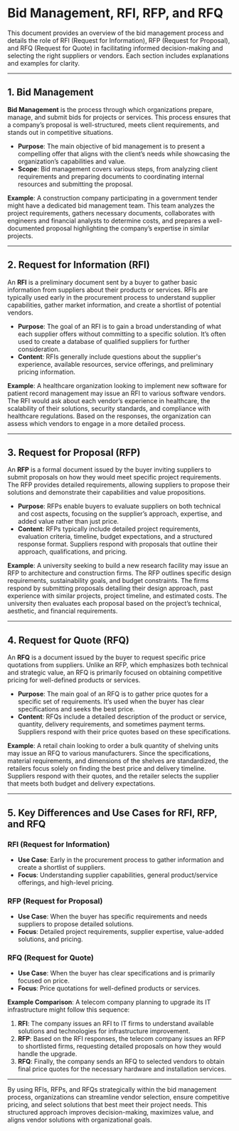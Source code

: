 # Bid Management, RFI, RFP, and RFQ

This document provides an overview of the bid management process and details the role of RFI (Request for Information), RFP (Request for Proposal), and RFQ (Request for Quote) in facilitating informed decision-making and selecting the right suppliers or vendors. Each section includes explanations and examples for clarity.

---

## 1. Bid Management

**Bid Management** is the process through which organizations prepare, manage, and submit bids for projects or services. This process ensures that a company’s proposal is well-structured, meets client requirements, and stands out in competitive situations.

- **Purpose**: The main objective of bid management is to present a compelling offer that aligns with the client’s needs while showcasing the organization’s capabilities and value.
- **Scope**: Bid management covers various steps, from analyzing client requirements and preparing documents to coordinating internal resources and submitting the proposal.

**Example**: A construction company participating in a government tender might have a dedicated bid management team. This team analyzes the project requirements, gathers necessary documents, collaborates with engineers and financial analysts to determine costs, and prepares a well-documented proposal highlighting the company’s expertise in similar projects.

---

## 2. Request for Information (RFI)

An **RFI** is a preliminary document sent by a buyer to gather basic information from suppliers about their products or services. RFIs are typically used early in the procurement process to understand supplier capabilities, gather market information, and create a shortlist of potential vendors.

- **Purpose**: The goal of an RFI is to gain a broad understanding of what each supplier offers without committing to a specific solution. It’s often used to create a database of qualified suppliers for further consideration.
- **Content**: RFIs generally include questions about the supplier's experience, available resources, service offerings, and preliminary pricing information.

**Example**: A healthcare organization looking to implement new software for patient record management may issue an RFI to various software vendors. The RFI would ask about each vendor’s experience in healthcare, the scalability of their solutions, security standards, and compliance with healthcare regulations. Based on the responses, the organization can assess which vendors to engage in a more detailed process.

---

## 3. Request for Proposal (RFP)

An **RFP** is a formal document issued by the buyer inviting suppliers to submit proposals on how they would meet specific project requirements. The RFP provides detailed requirements, allowing suppliers to propose their solutions and demonstrate their capabilities and value propositions.

- **Purpose**: RFPs enable buyers to evaluate suppliers on both technical and cost aspects, focusing on the supplier’s approach, expertise, and added value rather than just price.
- **Content**: RFPs typically include detailed project requirements, evaluation criteria, timeline, budget expectations, and a structured response format. Suppliers respond with proposals that outline their approach, qualifications, and pricing.

**Example**: A university seeking to build a new research facility may issue an RFP to architecture and construction firms. The RFP outlines specific design requirements, sustainability goals, and budget constraints. The firms respond by submitting proposals detailing their design approach, past experience with similar projects, project timeline, and estimated costs. The university then evaluates each proposal based on the project’s technical, aesthetic, and financial requirements.

---

## 4. Request for Quote (RFQ)

An **RFQ** is a document issued by the buyer to request specific price quotations from suppliers. Unlike an RFP, which emphasizes both technical and strategic value, an RFQ is primarily focused on obtaining competitive pricing for well-defined products or services.

- **Purpose**: The main goal of an RFQ is to gather price quotes for a specific set of requirements. It’s used when the buyer has clear specifications and seeks the best price.
- **Content**: RFQs include a detailed description of the product or service, quantity, delivery requirements, and sometimes payment terms. Suppliers respond with their price quotes based on these specifications.

**Example**: A retail chain looking to order a bulk quantity of shelving units may issue an RFQ to various manufacturers. Since the specifications, material requirements, and dimensions of the shelves are standardized, the retailers focus solely on finding the best price and delivery timeline. Suppliers respond with their quotes, and the retailer selects the supplier that meets both budget and delivery expectations.

---

## 5. Key Differences and Use Cases for RFI, RFP, and RFQ

### RFI (Request for Information)
- **Use Case**: Early in the procurement process to gather information and create a shortlist of suppliers.
- **Focus**: Understanding supplier capabilities, general product/service offerings, and high-level pricing.

### RFP (Request for Proposal)
- **Use Case**: When the buyer has specific requirements and needs suppliers to propose detailed solutions.
- **Focus**: Detailed project requirements, supplier expertise, value-added solutions, and pricing.

### RFQ (Request for Quote)
- **Use Case**: When the buyer has clear specifications and is primarily focused on price.
- **Focus**: Price quotations for well-defined products or services.

**Example Comparison**:
A telecom company planning to upgrade its IT infrastructure might follow this sequence:
1. **RFI**: The company issues an RFI to IT firms to understand available solutions and technologies for infrastructure improvement.
2. **RFP**: Based on the RFI responses, the telecom company issues an RFP to shortlisted firms, requesting detailed proposals on how they would handle the upgrade.
3. **RFQ**: Finally, the company sends an RFQ to selected vendors to obtain final price quotes for the necessary hardware and installation services.

---

By using RFIs, RFPs, and RFQs strategically within the bid management process, organizations can streamline vendor selection, ensure competitive pricing, and select solutions that best meet their project needs. This structured approach improves decision-making, maximizes value, and aligns vendor solutions with organizational goals.
